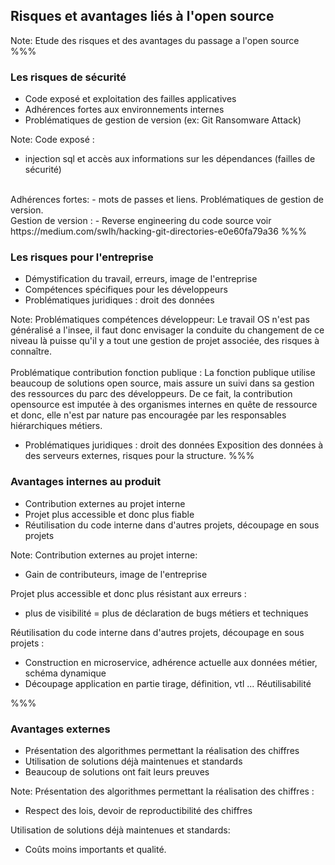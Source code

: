 <!-- .slide: data-background-image="images/risk.svg" data-background-size="700px" class="chapter" -->

## Risques et avantages liés à l'open source
Note:
Etude des risques et des avantages du passage a l'open source
%%%


<!-- .slide: data-background-image="images/risk.svg" data-background-size="600px" class="slide" -->

### Les risques de sécurité

- Code exposé et exploitation des failles applicatives<!-- .element: class="fragment" -->
- Adhérences fortes aux environnements internes<!-- .element: class="fragment" -->
- Problématiques de gestion de version (ex: Git Ransomware Attack)<!-- .element: class="fragment" -->

Note:
Code exposé : 
- injection sql et accès aux informations sur les dépendances (failles de sécurité)
<br/>
Adhérences fortes: 
- mots de passes et liens. Problématiques de gestion de version.
<br/>
Gestion de version : 
- Reverse engineering du code source
voir https://medium.com/swlh/hacking-git-directories-e0e60fa79a36
%%%


<!-- .slide: data-background-image="images/risk.svg" data-background-size="600px" class="slide" -->

### Les risques pour l'entreprise

- Démystification du travail, erreurs, image de l'entreprise<!-- .element: class="fragment" -->
- Compétences spécifiques pour les développeurs<!-- .element: class="fragment" -->
- Problématiques juridiques : droit des données<!-- .element: class="fragment" -->

Note:
Problématiques compétences développeur: 
Le travail OS n'est pas généralisé a l'insee, il faut donc envisager la conduite du changement de ce niveau là puisse qu'il y a tout une gestion de projet associée, des risques à connaître.  
<br/>
Problématique contribution fonction publique : 
La fonction publique utilise beaucoup de solutions open source, mais assure un suivi dans sa gestion des ressources du parc des développeurs. De ce fait, la contribution opensource est imputée à des organismes internes en quête de ressource et donc, elle n'est par nature pas encouragée par les responsables hiérarchiques métiers.
<br/>
- Problématiques juridiques : droit des données
Exposition des données à des serveurs externes, risques pour la structure.
%%%


<!-- .slide: data-background-image="images/risk.svg" data-background-size="600px" class="slide" -->

### Avantages internes au produit

- Contribution externes au projet interne<!-- .element: class="fragment" -->
- Projet plus accessible et donc plus fiable <!-- .element: class="fragment" -->
- Réutilisation du code interne dans d'autres projets, découpage en sous projets<!-- .element: class="fragment" -->

Note:
Contribution externes au projet interne:
- Gain de contributeurs, image de l'entreprise

Projet plus accessible et donc plus résistant aux erreurs :
- plus de visibilité = plus de déclaration de bugs métiers et techniques

Réutilisation du code interne dans d'autres projets, découpage en sous projets : 
- Construction en microservice, adhérence actuelle aux données métier, schéma dynamique
- Découpage application en partie tirage, définition, vtl ... Réutilisabilité

%%%


<!-- .slide: data-background-image="images/risk.svg" data-background-size="600px" class="slide" -->

### Avantages externes
- Présentation des algorithmes permettant la réalisation des chiffres<!-- .element: class="fragment" -->
- Utilisation de solutions déjà maintenues et standards<!-- .element: class="fragment" -->
- Beaucoup de solutions ont fait leurs preuves<!-- .element: class="fragment" -->

Note:
Présentation des algorithmes permettant la réalisation des chiffres :
- Respect des lois, devoir de reproductibilité des chiffres

Utilisation de solutions déjà maintenues et standards:
- Coûts moins importants et qualité.



